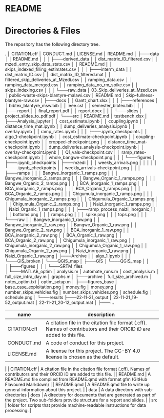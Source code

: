 
# README

# Directories & Files

The repository has the following directory tree.

.
│   CITATION.cff
│   CONDUCT.md
│   LICENSE.md
│   README.md
│
├───data
│   │   README.md
│   │
│   ├───derived_data
│   │       dist_matrix_ID_filtered.csv
│   │       mzedi_entry_skip_data_stats.csv
│   │       README.md
│   │       skips_indexed_filling_estimates.csv
│   │
│   ├───interm_data
│   │       dist_matrix_ID.csv
│   │       dist_matrix_ID_filtered.mat
│   │       filtered_skip_deliveries_at_Mzedi.csv
│   │       ramping_data.csv
│   │       ramping_data_merged.csv
│   │       ramping_data_no_rm_spike.csv
│   │       skips_indexing.csv
│   │
│   └───raw_data
│           03_Skip_deliveries_at_Mzedi.csv
│           public-waste-skips-blantyre-malawi.csv
│           README.md
│           Skip-fullness-blantyre-raw.csv
│
├───docs
│   │   Gantt_chart.xlsx
│   │
│   ├───references
│   │       bibtex_blantyre_msw.bib
│   │       ieee.csl
│   │       semester_bibtex.bib
│   │
│   ├───report
│   │       final_report.pdf
│   │       report.docx
│   │
│   └───slides
│           project_slides_to_pdf.pdf
│
└───src
    │   README.md
    │   testbench.xlsx
    │
    ├───Analysis_jupyter
    │   │   cost_estimate.ipynb
    │   │   coupling.ipynb
    │   │   distance_time_mat.ipynb
    │   │   dump_deliveries_analysis.ipynb
    │   │   overlay.ipynb
    │   │   ramp_rates.ipynb
    │   │
    │   ├───.ipynb_checkpoints
    │   │       algo_1-checkpoint.ipynb
    │   │       cost_estimate-checkpoint.ipynb
    │   │       coupling-checkpoint.ipynb
    │   │       cropped-checkpoint.png
    │   │       distance_time_mat-checkpoint.ipynb
    │   │       dump_deliveries_analysis-checkpoint.ipynb
    │   │       overlay-checkpoint.ipynb
    │   │       Q1_vals-checkpoint.csv
    │   │       ramp_rates-checkpoint.ipynb
    │   │       whole_bangwe-checkpoint.png
    │   │
    │   └───figures
    │       ├───.ipynb_checkpoints
    │       ├───mzedi
    │       │   │   weekly_arrivals.png
    │       │   │
    │       │   └───.ipynb_checkpoints
    │       │           weekly_arrivals-checkpoint.png
    │       │
    │       ├───ramps
    │       │   │   Bangwe_inorganic_1_ramps.png
    │       │   │   Bangwe_inorganic_2_ramps.png
    │       │   │   Bangwe_Organic_1_ramps.png
    │       │   │   Bangwe_Organic_2_ramps.png
    │       │   │   BCA_inorganic_1_ramps.png
    │       │   │   BCA_inorganic_2_ramps.png
    │       │   │   BCA_Organic_1_ramps.png
    │       │   │   BCA_Organic_2_ramps.png
    │       │   │   Chigumula_inorganic_1_ramps.png
    │       │   │   Chigumula_inorganic_2_ramps.png
    │       │   │   Chigumula_Organic_1_ramps.png
    │       │   │   Chigumula_Organic_2_ramps.png
    │       │   │   Naizi_inorganic_1_ramps.png
    │       │   │   Naizi_Organic_1_ramps.png
    │       │
    │       ├───ramp_process_naizi_inorganic_1
    │       │   │   bottoms.png
    │       │   │   ramps.png
    │       │   │   spike.png
    │       │   │   tops.png
    │       │
    │       └───raw
    │           │   Bangwe_inorganic_1_raw.png
    │           │   Bangwe_inorganic_2_raw.png
    │           │   Bangwe_Organic_1_raw.png
    │           │   Bangwe_Organic_2_raw.png
    │           │   BCA_inorganic_1_raw.png
    │           │   BCA_inorganic_2_raw.png
    │           │   BCA_Organic_1_raw.png
    │           │   BCA_Organic_2_raw.png
    │           │   Chigumula_inorganic_1_raw.png
    │           │   Chigumula_inorganic_2_raw.png
    │           │   Chigumula_Organic_1_raw.png
    │           │   Chigumula_Organic_2_raw.png
    │           │   Naizi_inorganic_1_raw.png
    │           │   Naizi_Organic_1_raw.png
    │
    ├───Archive
    │   │   algo_1.ipynb
    │   │
    │   └───GIS_broken
    │       └───QGIS_map
    │
    ├───GIS
    │   └───QGIS_map
    │       │	
    │       ├───figures
    │       │
    │       └───SRTM_files           
    │
    └───MATLAB_optim
        │   analysis.m
        │   automate_runs.m
        │   cost_analysis.m
        │   full_size_intra_day.m
        │   graphs.m
        │
        ├───archive
        │       full_size_archived.m
        │       notes_optim.txt
        │       optim_setup.m
        │
        ├───figures_base
        │       base_case_exploitation.png
        │       money.fig
        │       money.png
        │       number_skips_vehicles.fig
        │       number_skips_vehicles.png
        │       schedule.fig
        │       schedule.png
        │
        └───results
            ├───22-11-21_output
            │       22-11-21_19-52_output.mat
            │       22-11-21_20-12_output.mat
            │
            ├───...

| name         | description                                                                                                                                                                                                                                                                  |
|--------------|------------------------------------------------------------------------------------------------------------------------------------------------------------------------------------------------------------------------------------------------------------------------------|
| CITATION.cff | A citation file in the citation file format (.cff). Names of contributors and their ORCID iD are added to this file.                                                                                                                                                         |
| CONDUCT.md   | A code of conduct for this project.                                                                                                                                                                                                                                          |
| LICENSE.md   | A license for this project. The CC-BY 4.0 license is chosen as the default. 
|
| CITATION.cff | A citation file in the citation file format (.cff). Names of contributors and their ORCID iD are added to this file.                                                                                                                                                         |
| README.md    | A README.md file compiled from README.qmd with format gfm (GitHub Flavoured Markdown)                                                                                                                                                                                        |
| README.qmd   | A README.qmd file to write up general information about this project.                                                                                                                                                                                                        |
| data         | A data directory with sub-directories 
| docs         | A directory for documents that are generated as part of the project. Two sub-folders provide structure for a report and slides.                                                                                                                                                                                                                                    |
| src          |  folder for scripts that provide machine-readable instructions for data processing.                                                                                                                                                                                  |
